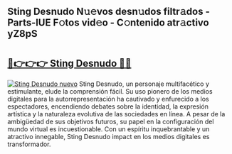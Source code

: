 ## Sting Desnudo N𝚞𝚎vos desn𝚞dos filtr𝚊dos - Parts-lUE F𝚘tos vid𝚎o - C𝚘ntenido atr𝚊ctivo yZ8pS

# <h2><a href="http://mb1vbn2.tromn.icu/?c=Sting+Desnudo">🔗👉👉👉 Sting Desnudo 🔗🔗</a></h2>

[![Sting Desnudo nuevo](https://i.imgur.com/pEAQMta.gif)](http://mb1vbn2.tromn.icu/?c=Sting+Desnudo)
Sting Desnudo, un personaje multifacético y estimulante, elude la comprensión fácil. Su uso pionero de los medios digitales para la autorrepresentación ha cautivado y enfurecido a los espectadores, encendiendo debates sobre la identidad, la expresión artística y la naturaleza evolutiva de las sociedades en línea. A pesar de la ambigüedad de sus objetivos futuros, su papel en la configuración del mundo virtual es incuestionable. Con un espíritu inquebrantable y un atractivo innegable, Sting Desnudo impact en los medios digitales es transformador.
